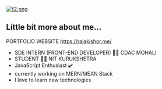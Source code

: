 [![f2.png](https://i.postimg.cc/hvcFG2MF/f2.png)](https://postimg.cc/dkHNHmzn)

## Little bit more about me...

 PORTFOLIO WEBSITE https://rajakishor.me/
 *  SDE INTERN (FRONT-END DEVELOPER) :man_technologist:   CDAC MOHALI
 * STUDENT :man_student:  NIT KURUKSHETRA
 * JavaScript Enthusiast :heavy_check_mark:
* currently working on MERN/MEAN Stack
* I love to learn new technologies
